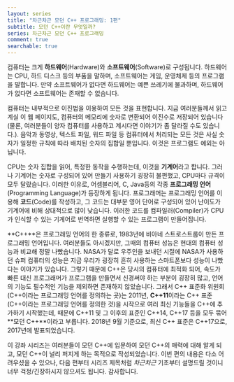 ```yaml
---
layout: series
title: "차근차근 모던 C++ 프로그래밍: 1편"
subtitle: 모던 C++이란 무엇일까?
series: 차근차근 모던 C++ 프로그래밍
comment: true
searchable: true
---
```


컴퓨터는 크게 **하드웨어**(Hardware)와 **소프트웨어**(Software)로 구성됩니다. 하드웨어는 CPU, 하드 디스크 등의 부품을 말하며, 소프트웨어는 게임, 운영체제 등의 프로그램을 말합니다. 만약 소프트웨어가 없다면 하드웨어는 예쁜 쓰레기에 불과하며, 하드웨어가 없다면 소프트웨어는 존재할 수 없습니다.

컴퓨터는 내부적으로 이진법을 이용하여 모든 것을 표현합니다. 지금 여러분들께서 읽고 계실 이 웹 페이지도, 컴퓨터의 메모리에 숫자로 변환되어 이진수로 저장되어 있습니다(물론, 여러분들이 양자 컴퓨터를 사용하고 계시다면 이야기가 좀 달라질 수도 있습니다.). 음악과 동영상, 텍스트 파일, 워드 파일 등 컴퓨터에서 처리되는 모든 것은 사실 숫자가 일정한 규칙에 따라 배치된 숫자의 집합일 뿐입니다. 이것은 프로그램도 예외는 아닙니다.

CPU는 숫자 집합을 읽어, 특정한 동작을 수행하는데, 이것을 **기계어**라고 합니다. 그러나 기계어는 숫자로 구성되어 있어 만들기 사용하기 굉장히 불편했고, CPU마다 규격이 모두 달랐습니다. 이러한 이유로, 어셈블리어, C, Java등의 각종 **프로그래밍 언어**(Programming Language)가 등장하게 됩니다. 프로그래머는 프로그래밍 언어를 이용해 **코드**(Code)를 작성하고, 그 코드는 대부분 영어 단어로 구성되어 있어 난이도가 기계어에 비해 상대적으로 많이 낮습니다. 이러한 코드를 컴파일러(Compiler)가 CPU가 인식할 수 있는 기계어로 번역하면 실행할 수 있는 프로그램이 만들어집니다.

**C++**은 프로그래밍 언어의 한 종류로, 1983년에 비아네 스트로스트룹이 만든 프로그래밍 언어입니다. 여러분들도 아시겠지만, 그때의 컴퓨터 성능은 현대의 컴퓨터 성능과 비교해 정말 나빴습니다. NASA가 달로 우주인을 보내던 시절에 NASA가 사용하던 슈퍼 컴퓨터의 성능은 지금 우리가 굉장히 흔히 사용하는 스마트폰보다 성능이 나빴다는 이야기가 있습니다. 그렇기 때문에 C++은 당시의 컴퓨터에 최적화 되어, 속도가 빠른 대신 프로그래머가 프로그램을 만들면서 신경써야 하는 부분이 굉장히 많고, 언어의 기능도 필수적인 기능을 제외하면 존재하지 않았습니다. 그래서 C++ 표준화 위원회(C++이라는 프로그래밍 언어를 정의하는 곳)는 2011년, **C++11**이라는 C++ 표준(C++이라는 프로그래밍 언어를 정의한 것)을 시작으로 여러 최신 기능들을 C++에 추가하기 시작했는데, 때문에 C++11 및 그 이후의 표준인 C++14, C++17 등을 모두 묶어 **모던 C++**이라고 부릅니다. 2018년 9월 기준으로, 최신 C++ 표준은 C++17으로, 2017년에 발표되었습니다.

이 강좌 시리즈는 여러분들이 모던 C++에 입문하여 모던 C++의 매력에 대해 알게 되고, 모던 C++이 널리 퍼지게 하는 목적으로 작성되었습니다. 이번 편의 내용은 다소 어려우셨을 수 있으나, 다음 편부터 시리즈 제목처럼 *차근차근* 기초부터 설명드릴 것이니 너무 걱정/긴장하시지 않으셔도 됩니다. 감사합니다.